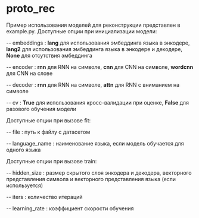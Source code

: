 # proto_rec

Пример использования моделей для реконструкции представлен в example.py. 
Доступные опции при инициализации модели:

--  embeddings : **lang** для использования эмбеддинга языка в энкодере, **lang2** для использования эмбеддинга языка в энкодере и декодере, **None** для отсутствия эмбеддинга 

--  encoder : **rnn** для RNN на символе, **cnn** для CNN на символе, **wordcnn** для CNN на слове

--  decoder : **rnn** для RNN на символе, **attn** для RNN с вниманием на символе

--  cv : **True** для использования кросс-валидации при оценке, **False** для разового обучения модели


Доступные опции при вызове fit:

-- file : путь к файлу с датасетом

-- language_name : наименование языка, если модель обучается для одного языка


Доступные опции при вызове train:

-- hidden_size : размер скрытого слоя энкодера и декодера, векторного представления символа и векторного представления языка (если используется)

-- iters : количество итераций

-- learning_rate : коэффициент скорости обучения
